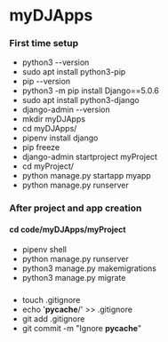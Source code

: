 # myDJApps
### First time setup
* python3 --version
* sudo apt install python3-pip
* pip --version
* python3 -m pip install Django==5.0.6
* sudo apt install python3-django
* django-admin --version
* mkdir myDJApps
* cd myDJApps/
* pipenv install django
* pip freeze
* django-admin startproject myProject
* cd myProject/
* python manage.py startapp myapp
* python manage.py runserver

### After project and app creation
#### cd code/myDJApps/myProject

* pipenv shell
* python manage.py runserver
* python3 manage.py makemigrations
* python3 manage.py migrate


###
* touch .gitignore
* echo '__pycache__/' >> .gitignore
* git add .gitignore
* git commit -m "Ignore __pycache__"
